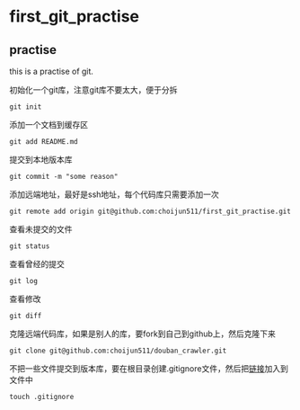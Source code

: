# first_git_practise

## practise

this is a practise of git.

初始化一个git库，注意git库不要太大，便于分拆

```
git init
```

添加一个文档到缓存区

```
git add README.md
```

提交到本地版本库

```
git commit -m "some reason"
```

添加远端地址，最好是ssh地址，每个代码库只需要添加一次

```
git remote add origin git@github.com:choijun511/first_git_practise.git
```

查看未提交的文件

```
git status
```

查看曾经的提交

```
git log
```

查看修改

```
git diff
```

克隆远端代码库，如果是别人的库，要fork到自己到github上，然后克隆下来

```
git clone git@github.com:choijun511/douban_crawler.git
```

不把一些文件提交到版本库，要在根目录创建.gitignore文件，然后把[链接](https://github.com/github/gitignore/blob/master/Python.gitignore)加入到文件中
```
touch .gitignore
```
